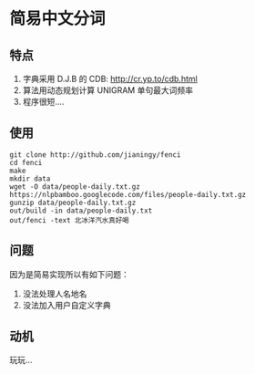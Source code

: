 简易中文分词
============

特点
----

1. 字典采用 D.J.B 的 CDB: http://cr.yp.to/cdb.html
2. 算法用动态规划计算 UNIGRAM 单句最大词频率
3. 程序很短....


使用
----

    git clone http://github.com/jianingy/fenci
    cd fenci
    make
    mkdir data
    wget -O data/people-daily.txt.gz https://nlpbamboo.googlecode.com/files/people-daily.txt.gz
    gunzip data/people-daily.txt.gz
    out/build -in data/people-daily.txt
    out/fenci -text 北冰洋汽水真好喝


问题
----

因为是简易实现所以有如下问题：

1. 没法处理人名地名
2. 没法加入用户自定义字典


动机
----

玩玩...
